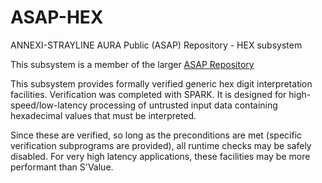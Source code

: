 # ASAP-HEX
ANNEXI-STRAYLINE AURA Public (ASAP) Repository - HEX subsystem

This subsystem is a member of the larger [ASAP Repository](https://github.com/annexi-strayline/ASAP)

This subsystem provides formally verified generic hex digit interpretation facilities. Verification was completed with SPARK. It is designed for high-speed/low-latency processing of untrusted input data containing hexadecimal values that must be interpreted.

Since these are verified, so long as the preconditions are met (specific verification subprograms are provided), all runtime checks may be safely disabled. For very high latency applications, these facilities may be more performant than S'Value.
